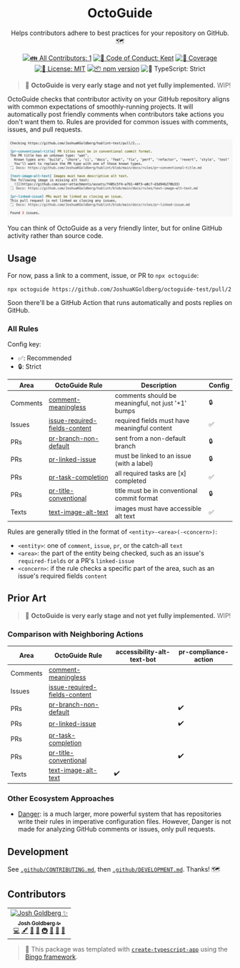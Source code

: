 <h1 align="center">OctoGuide</h1>

<p align="center">
	Helps contributors adhere to best practices for your repository on GitHub.
	🗺️
</p>

<p align="center">
	<!-- prettier-ignore-start -->
	<!-- ALL-CONTRIBUTORS-BADGE:START - Do not remove or modify this section -->
	<a href="#contributors" target="_blank"><img alt="👪 All Contributors: 1" src="https://img.shields.io/badge/%F0%9F%91%AA_all_contributors-1-21bb42.svg" /></a>
<!-- ALL-CONTRIBUTORS-BADGE:END -->
	<!-- prettier-ignore-end -->
	<a href="https://github.com/JoshuaKGoldberg/octoguide/blob/main/.github/CODE_OF_CONDUCT.md" target="_blank"><img alt="🤝 Code of Conduct: Kept" src="https://img.shields.io/badge/%F0%9F%A4%9D_code_of_conduct-kept-21bb42" /></a>
	<a href="https://codecov.io/gh/JoshuaKGoldberg/octoguide" target="_blank"><img alt="🧪 Coverage" src="https://img.shields.io/codecov/c/github/JoshuaKGoldberg/octoguide?label=%F0%9F%A7%AA%20coverage" /></a>
	<a href="https://github.com/JoshuaKGoldberg/octoguide/blob/main/LICENSE.md" target="_blank"><img alt="📝 License: MIT" src="https://img.shields.io/badge/%F0%9F%93%9D_license-MIT-21bb42.svg" /></a>
	<a href="http://npmjs.com/package/octoguide" target="_blank"><img alt="📦 npm version" src="https://img.shields.io/npm/v/octoguide?color=21bb42&label=%F0%9F%93%A6%20npm" /></a>
	<img alt="💪 TypeScript: Strict" src="https://img.shields.io/badge/%F0%9F%92%AA_typescript-strict-21bb42.svg" />
</p>

> 🚨 **OctoGuide is very early stage and not yet fully implemented.**
> WIP!

OctoGuide checks that contributor activity on your GitHub repository aligns with common expectations of smoothly-running projects.
It will automatically post friendly comments when contributors take actions you don't want them to.
Rules are provided for common issues with comments, issues, and pull requests.

![Screenshot of colored output from OctoGuide: see docs/screenshot-text.txt for text: blue rule names, yellow high-level descriptions, gray docs links, red '3' in the last line.](docs/screenshot.png)

You can think of OctoGuide as a very friendly linter, but for online GitHub activity rather than source code.

## Usage

For now, pass a link to a comment, issue, or PR to `npx octoguide`:

```shell
npx octoguide https://github.com/JoshuaKGoldberg/octoguide-test/pull/2
```

Soon there'll be a GitHub Action that runs automatically and posts replies on GitHub.

### All Rules

Config key:

- ✅: Recommended
- 🔒: Strict

| Area     | OctoGuide Rule                                                           | Description                                        | Config |
| -------- | ------------------------------------------------------------------------ | -------------------------------------------------- | ------ |
| Comments | [comment-meaningless](./docs/comment-meaningless.md)                     | comments should be meaningful, not just '+1' bumps | 🔒     |
| Issues   | [issue-required-fields-content](./docs/issue-required-fields-content.md) | required fields must have meaningful content       | ✅     |
| PRs      | [pr-branch-non-default](./docs/pr-branch-non-default.md)                 | sent from a non-default branch                     | 🔒     |
| PRs      | [pr-linked-issue](./docs/pr-linked-issue.md)                             | must be linked to an issue (with a label)          | 🔒     |
| PRs      | [pr-task-completion](./docs/pr-task-completion.md)                       | all required tasks are [x] completed               | ✅     |
| PRs      | [pr-title-conventional](./docs/pr-title-conventional.md)                 | title must be in conventional commit format        | 🔒     |
| Texts    | [text-image-alt-text](./docs/text-image-alt-text.md)                     | images must have accessible alt text               | ✅     |

Rules are generally titled in the format of `<entity>-<area>(-<concern>)`:

- `<entity>`: one of `comment`, `issue`, `pr`, or the catch-all `text`
- `<area>`: the part of the entity being checked, such as an issue's `required-fields` or a PR's `linked-issue`
- `<concern>`: if the rule checks a specific part of the area, such as an issue's required fields `content`

## Prior Art

> 🚨 **OctoGuide is very early stage and not yet fully implemented.**
> WIP!

### Comparison with Neighboring Actions

| Area     | OctoGuide Rule                                                           | accessibility-alt-text-bot | pr-compliance-action |
| -------- | ------------------------------------------------------------------------ | -------------------------- | -------------------- |
| Comments | [comment-meaningless](./docs/comment-meaningless.md)                     |                            |                      |
| Issues   | [issue-required-fields-content](./docs/issue-required-fields-content.md) |                            |                      |
| PRs      | [pr-branch-non-default](./docs/pr-branch-non-default.md)                 |                            | ✔️                   |
| PRs      | [pr-linked-issue](./docs/pr-linked-issue.md)                             |                            | ✔️                   |
| PRs      | [pr-task-completion](./docs/pr-task-completion.md)                       |                            |                      |
| PRs      | [pr-title-conventional](./docs/pr-title-conventional.md)                 |                            | ✔️                   |
| Texts    | [text-image-alt-text](./docs/text-image-alt-text.md)                     | ✔️                         |                      |

### Other Ecosystem Approaches

- [Danger](https://danger.systems): is a much larger, more powerful system that has repositories write their rules in imperative configuration files.
  However, Danger is not made for analyzing GitHub comments or issues, only pull requests.

## Development

See [`.github/CONTRIBUTING.md`](./.github/CONTRIBUTING.md), then [`.github/DEVELOPMENT.md`](./.github/DEVELOPMENT.md).
Thanks! 🗺️

## Contributors

<!-- spellchecker: disable -->
<!-- ALL-CONTRIBUTORS-LIST:START - Do not remove or modify this section -->
<!-- prettier-ignore-start -->
<!-- markdownlint-disable -->
<table>
  <tbody>
    <tr>
      <td align="center"><a href="http://www.joshuakgoldberg.com"><img src="https://avatars.githubusercontent.com/u/3335181?v=4?s=100" width="100px;" alt="Josh Goldberg ✨"/><br /><sub><b>Josh Goldberg ✨</b></sub></a><br /><a href="https://github.com/JoshuaKGoldberg/octoguide/commits?author=JoshuaKGoldberg" title="Code">💻</a> <a href="#content-JoshuaKGoldberg" title="Content">🖋</a> <a href="https://github.com/JoshuaKGoldberg/octoguide/commits?author=JoshuaKGoldberg" title="Documentation">📖</a> <a href="#ideas-JoshuaKGoldberg" title="Ideas, Planning, & Feedback">🤔</a> <a href="#infra-JoshuaKGoldberg" title="Infrastructure (Hosting, Build-Tools, etc)">🚇</a> <a href="#maintenance-JoshuaKGoldberg" title="Maintenance">🚧</a> <a href="#projectManagement-JoshuaKGoldberg" title="Project Management">📆</a> <a href="#tool-JoshuaKGoldberg" title="Tools">🔧</a></td>
    </tr>
  </tbody>
</table>

<!-- markdownlint-restore -->
<!-- prettier-ignore-end -->

<!-- ALL-CONTRIBUTORS-LIST:END -->
<!-- spellchecker: enable -->

> 💝 This package was templated with [`create-typescript-app`](https://github.com/JoshuaKGoldberg/create-typescript-app) using the [Bingo framework](https://create.bingo).
